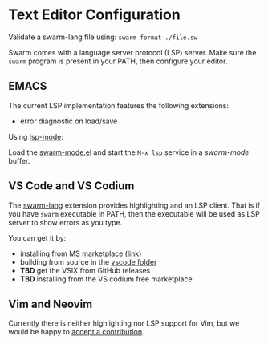 # Text Editor Configuration

Validate a swarm-lang file using: `swarm format ./file.sw`

Swarm comes with a language server protocol (LSP) server.
Make sure the `swarm` program is present in your PATH, then
configure your editor.

## EMACS

The current LSP implementation features the following extensions:

* error diagnostic on load/save

Using [lsp-mode](https://github.com/emacs-lsp/lsp-mode):

Load the [swarm-mode.el](emacs/swarm-mode.el) and start
the `M-x lsp` service in a *swarm-mode* buffer.

## VS Code and VS Codium

The [swarm-lang](./vscode) extension provides highlighting and an
LSP client. That is if you have `swarm` executable in PATH, then
the executable will be used as LSP server to show errors as you type.

You can get it by:
- installing from MS marketplace ([link](https://marketplace.visualstudio.com/items?itemName=xsebek.swarm-language))
- building from source in the [vscode folder](./vscode/DEVELOPING.md)
- **TBD** get the VSIX from GitHub releases
- **TBD** installing from the VS codium free marketplace

## Vim and Neovim

Currently there is neither highlighting nor LSP support for Vim,
but we would be happy to [accept a contribution](../CONTRIBUTING.md).